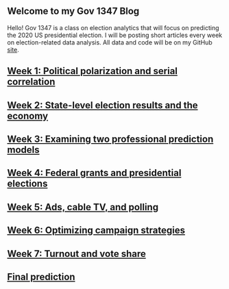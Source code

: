 ## Welcome to my Gov 1347 Blog


Hello! Gov 1347 is a class on election analytics that will focus on predicting the 2020 US presidential election. I will be posting short articles every week on election-related data analysis. All data and code will be on my GitHub [site](https://github.com/hwsimpson33/pres2020).


## [Week 1: Political polarization and serial correlation](posts/week1.md)

## [Week 2: State-level election results and the economy](posts/week2.md)

## [Week 3: Examining two professional prediction models](posts/week3.md)

## [Week 4: Federal grants and presidential elections](posts/week4.md)

## [Week 5: Ads, cable TV, and polling](posts/week5.md)

## [Week 6: Optimizing campaign strategies](posts/week6.md)

## [Week 7: Turnout and vote share](posts/week7.md)

## [Final prediction](posts/final-prediction.md)